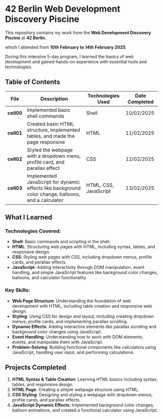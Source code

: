 # 42 Berlin Web Development Discovery Piscine

This repository contains my work from the **Web Development Discovery Piscine** at **42 Berlin**, 

which I attended from **10th February to 14th February 2025**. 

During this intensive 5-day program, I learned the basics of web development and gained hands-on experience with essential tools and technologies.

## Table of Contents

| File             | Description                                                         | Technologies Used  | Date Completed    |
|------------------|---------------------------------------------------------------------|--------------------|-------------------|
| **cell00**      | Implemented basic shell commands | Shell               | 10/02/2025|
| **cell01**      | 	Created basic HTML structure, implemented tables, and made the page responsive               | HTML               | 11/02/2025|
| **cell02**       | Styled the webpage with a dropdown menu, profile card, and parallax effect | CSS                | 12/02/2025|
| **cell03**| Implemented JavaScript for dynamic effects like background color change, balloons, and a calculator | HTML, CSS, JavaScript | 13/02/2025|

## What I Learned

### Technologies Covered:
- **Shell**: Basic commands and scripting in the shell.
- **HTML**: Structuring web pages with HTML, including syntax, tables, and responsive design.
- **CSS**: Styling web pages with CSS, including dropdown menus, profile cards, and parallax effects.
- **JavaScript**: Adding interactivity through DOM manipulation, event handling, and simple JavaScript features like background color changes, balloons, and calculator functionality.

### Key Skills:
- **Web Page Structure**: Understanding the foundation of web development with HTML, including table creation and responsive web design.
- **Styling**: Using CSS for design and layout, including creating dropdown menus, profile cards, and implementing parallax scrolling.
- **Dynamic Effects**: Adding interactive elements like parallax scrolling and background color changes using JavaScript.
- **Event Handling**: Understanding how to work with DOM elements, events, and manipulate them with JavaScript.
- **Problem-Solving**: Building functional components like calculators using JavaScript, handling user input, and performing calculations.

## Projects Completed
1. **HTML Syntax & Table Creation**: Learning HTML basics including syntax, tables, and responsive design.
2. **HTML Page**: Creating a simple webpage structure using HTML.
3. **CSS Styling**: Designing and styling a webpage with dropdown menus, profile cards, and parallax effects.
4. **JavaScript Dynamic Effects**: Implemented background color changes, balloon animations, and created a functional calculator using JavaScript.

